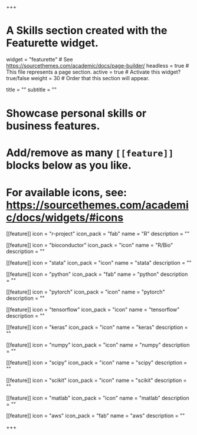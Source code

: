 +++
# A Skills section created with the Featurette widget.
widget = "featurette"  # See https://sourcethemes.com/academic/docs/page-builder/
headless = true  # This file represents a page section.
active = true  # Activate this widget? true/false
weight = 30  # Order that this section will appear.

title = ""
subtitle = ""

# Showcase personal skills or business features.
# 
# Add/remove as many `[[feature]]` blocks below as you like.
# 
# For available icons, see: https://sourcethemes.com/academic/docs/widgets/#icons
  
[[feature]]
  icon = "r-project"
  icon_pack = "fab"
  name = "R"
  description = ""

[[feature]]
  icon = "bioconductor"
  icon_pack = "icon"
  name = "R/Bio"
  description = ""  

[[feature]]
  icon = "stata"
  icon_pack = "icon"
  name = "stata"
  description = ""   

[[feature]]
  icon = "python"
  icon_pack = "fab"
  name = "python"
  description = ""
  
[[feature]]
  icon = "pytorch"
  icon_pack = "icon"
  name = "pytorch"
  description = ""  

[[feature]]
  icon = "tensorflow"
  icon_pack = "icon"
  name = "tensorflow"
  description = ""  

[[feature]]
  icon = "keras"
  icon_pack = "icon"
  name = "keras"
  description = ""  
  
[[feature]]
  icon = "numpy"
  icon_pack = "icon"
  name = "numpy"
  description = ""  

[[feature]]
  icon = "scipy"
  icon_pack = "icon"
  name = "scipy"
  description = ""  

[[feature]]
  icon = "scikit"
  icon_pack = "icon"
  name = "scikit"
  description = ""  

[[feature]]
  icon = "matlab"
  icon_pack = "icon"
  name = "matlab"
  description = ""  

[[feature]]
  icon = "aws"
  icon_pack = "fab"
  name = "aws"
  description = "" 

+++
